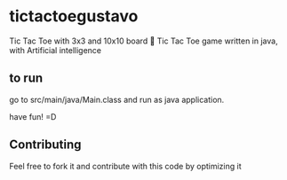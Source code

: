 # tictactoegustavo
Tic Tac Toe with 3x3 and 10x10 board
🤖 Tic Tac Toe game written in java, with Artificial intelligence

## to run
go to src/main/java/Main.class and run as java application.

have fun! =D


## Contributing
Feel free to fork it and contribute with this code by optimizing it


